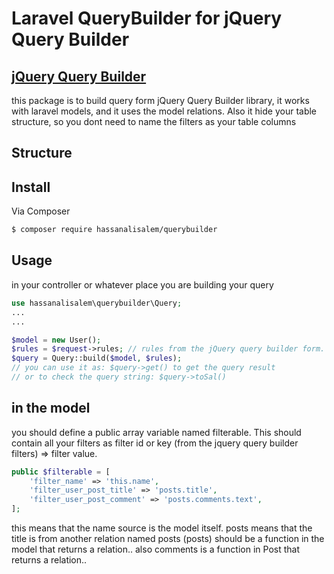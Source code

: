 # Laravel QueryBuilder for jQuery Query Builder
## [jQuery Query Builder](http://querybuilder.js.org/)

this package is to build query form jQuery Query Builder library,
     it works with laravel models, and it uses the model relations.
     Also it hide your table structure, so you dont need to name the filters as your table
     columns

## Structure


## Install

Via Composer

``` bash
$ composer require hassanalisalem/querybuilder
```

## Usage

in your controller or whatever place you are building your query
``` php
use hassanalisalem\querybuilder\Query;
...
...

$model = new User();
$rules = $request->rules; // rules from the jQuery query builder form.
$query = Query::build($model, $rules);
// you can use it as: $query->get() to get the query result
// or to check the query string: $query->toSal()

```

## in the model
you should define a public array variable named filterable.
This should contain all your filters as filter id or key (from the jquery query builder filters) =>
filter value.

``` php
public $filterable = [
    'filter_name' => 'this.name',
    'filter_user_post_title' => 'posts.title',
    'filter_user_post_comment' => 'posts.comments.text',
];
```
this means that the name source is the model itself.
posts means that the title is from another relation named posts (posts) should be a function in the
model that returns a relation..
also comments is a function in Post that returns a relation..
